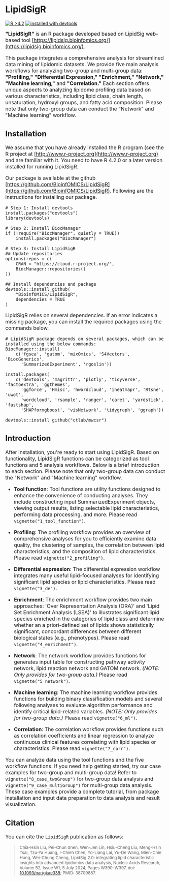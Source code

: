 # LipidSigR
<!-- badges: start -->
[![R >4.2](https://img.shields.io/badge/R-%3E4.2-success.svg)](https://www.r-project.org/) 
<a href='#devtools'>![installed with devtools](https://img.shields.io/badge/installed%20with-devtools-blueviolet.svg)</a>
<!-- badges: end -->

<font size=3> **"LipidSigR"** is an R package developed based on LipidSig web-based tool 
[https://lipidsig.bioinfomics.org/](https://lipidsig.bioinfomics.org/). 

This package integrates a comprehensive analysis for streamlined data mining of 
lipidomic datasets. We provide five main analysis workflows for analyzing 
two-group and multi-group data: **"Profiling,"** **"Differential Expression,"** 
**"Enrichment,"** **"Network,"** **"Machine learning,"** and **"Correlation."** 
Each section offers unique aspects to analyzing lipidome profiling data based on 
various characteristics, including lipid class, chain length, unsaturation, 
hydroxyl groups, and fatty acid composition. 
Please note that only two-group data can conduct the "Network" and "Machine learning" workflow.

## Installation
We assume that you have already installed the R program (see the R project at 
[http://www.r-project.org](http://www.r-project.org)  and are familiar with it. 
You need to have R 4.2.0 or a later version installed for running LipidSigR.

Our package is available at the github 
[https://github.com/BioinfOMICS/LipidSigR](https://github.com/BioinfOMICS/LipidSigR). 
Following are the instructions for installing our package.

```(r)
# Step 1: Install devtools
install.packages("devtools")
library(devtools)

# Step 2: Install BiocManager
if (!require("BiocManager", quietly = TRUE))
    install.packages("BiocManager")

# Step 3: Install LipidSigR
## Update repositories
options(repos = c(
    CRAN = "https://cloud.r-project.org/",
    BiocManager::repositories()
))

## Install dependencies and package
devtools::install_github(
    "BioinfOMICS/LipidSigR", 
    dependencies = TRUE
)
```

LipidSigR relies on several dependencies. If an error indicates a missing package, 
you can install the required packages using the commands below.
```(r)
# LipidSigR package depends on several packages, which can be installed using the below commands:
BiocManager::install(
    c('fgsea', 'gatom', 'mixOmics', 'S4Vectors', 'BiocGenerics', 
      'SummarizedExperiment', 'rgoslin'))

install.packages(
    c('devtools', 'magrittr', 'plotly', 'tidyverse', 'factoextra', 'ggthemes', 
      'ggforce', 'Hmisc', 'hwordcloud', 'iheatmapr', 'Rtsne', 'uwot', 
      'wordcloud', 'rsample', 'ranger', 'caret', 'yardstick', 'fastshap', 
      'SHAPforxgboost', 'visNetwork', 'tidygraph', 'ggraph'))

devtools::install_github("ctlab/mwcsr")
```

## Introduction
<font size=3> After installation, you're ready to start using LipidSigR. 
Based on functionality, LipidSigR functions can be categorized as tool functions 
and 5 analysis workflows. Below is a brief introduction to each section.
Please note that only two-group data can conduct the "Network" and "Machine learning" workflow. 

* **Tool function**: Tool functions are utility functions designed to enhance 
the convenience of conducting analyses. They include constructing input 
SummarizedExperiment objects, viewing output results, listing selectable
lipid characteristics, performing data processing, and more. 
Please read `vignette("1_tool_function")`.

* **Profiling**: The profiling workflow provides an overview of comprehensive 
analyses for you to efficiently examine data quality, the clustering of samples, 
the correlation between lipid characteristics, and the composition of lipid 
characteristics. Please read `vignette("2_profiling")`.

* **Differential expression**: The differential expression workflow integrates 
many useful lipid-focused analyses for identifying significant lipid species or 
lipid characteristics. Please read `vignette("3_de")`.

* **Enrichment**: The enrichment workflow provides two main approaches: 
'Over Representation Analysis (ORA)' and 'Lipid Set Enrichment Analysis (LSEA)' 
to illustrates significant lipid species enriched in the categories of lipid 
class and determine whether an a priori-defined set of lipids shows 
statistically significant, concordant differences between different biological states 
(e.g., phenotypes). Please read `vignette("4_enrichment")`.

* **Network**: The network workflow provides functions for generates input table 
for constructing pathway activity network, lipid reaction network and GATOM network.
*(NOTE: Only provides for two-group data.)* Please read `vignette("5_network")`.

* **Machine learning**: The machine learning workflow provides functions for 
building binary classification models and several following analyses to evaluate 
algorithm performance and identify critical lipid-related variables. *(NOTE: Only provides for two-group data.)*
Please read `vignette("6_ml")`.

* **Correlation**: The correlation workflow provides functions such as correlation 
coefficients and linear regression to analyze continuous clinical features 
correlating with lipid species or characteristics.
Please read `vignette("7_corr")`.

You can analyze data using the tool functions and the five workflow functions. 
If you need help getting started, try our case examples for two-group and 
multi-group data! Refer to `vignette("8_case_twoGroup")` for two-group data 
analysis and `vignette("9_case_multiGroup")` for multi-group data analysis. 
These case examples provide a complete tutorial, from package installation and 
input data preparation to data analysis and result visualization.

## Citation
<font size=3> You can cite the `LipidSigR` publication as follows:

> <font size=2> Chia-Hsin Liu, Pei-Chun Shen, Wen-Jen Lin, Hsiu-Cheng Liu, Meng-Hsin Tsai, 
Tzu-Ya Huang, I-Chieh Chen, Yo-Liang Lai, Yu-De Wang, Mien-Chie Hung, Wei-Chung Cheng, 
LipidSig 2.0: integrating lipid characteristic insights into advanced lipidomics data analysis, 
Nucleic Acids Research, Volume 52, Issue W1, 5 July 2024, Pages W390–W397, 
doi: [10.1093/nar/gkae335](https://doi.org/10.1093/nar/gkae335); PMID: 38709887.
